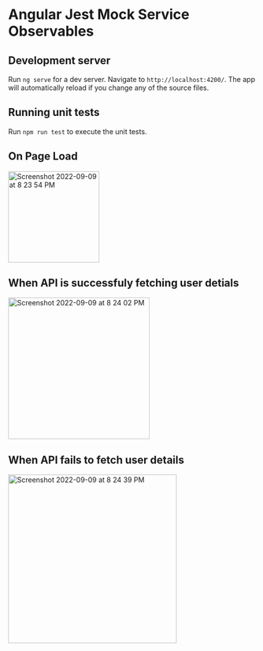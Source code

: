 # Angular Jest Mock Service Observables

## Development server

Run `ng serve` for a dev server. Navigate to `http://localhost:4200/`. The app will automatically reload if you change any of the source files.

## Running unit tests

Run `npm run test` to execute the unit tests.

## On Page Load
<img width="185" alt="Screenshot 2022-09-09 at 8 23 54 PM" src="https://user-images.githubusercontent.com/20353112/189410203-8d2a0017-f35a-4f4b-a55e-b0e4d8100d18.png">

## When API is successfuly fetching user detials
<img width="287" alt="Screenshot 2022-09-09 at 8 24 02 PM" src="https://user-images.githubusercontent.com/20353112/189410390-346ecee3-39f0-4d3b-b38d-eb3d04eabcf6.png">

## When API fails to fetch user details
<img width="342" alt="Screenshot 2022-09-09 at 8 24 39 PM" src="https://user-images.githubusercontent.com/20353112/189410470-0cfaef37-b3f8-4ab3-a2be-e0db4208ad7e.png">




